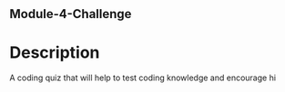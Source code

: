 # <h2> Module-4-Challenge </h2>

 <h1> Description </h1> 
  A coding quiz that will help to test coding knowledge and encourage hi
